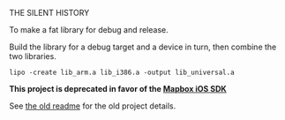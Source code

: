 THE SILENT HISTORY

To make a fat library for debug and release.

Build the library for a debug target and a device in turn, then combine the two libraries.

`lipo -create lib_arm.a lib_i386.a -output lib_universal.a`

**This project is deprecated in favor of the [Mapbox iOS SDK](https://www.mapbox.com/ios-sdk/)**

See [the old readme](README-old.markdown) for the old project details.
